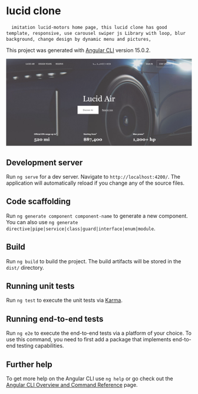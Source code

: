 # lucid clone
      imitation lucid-motors home page, this lucid clone has good template, responsive, use carousel swiper js Library with loop, blur background, change design by dynamic menu and pictures,

This project was generated with [Angular CLI](https://github.com/angular/angular-cli) version 15.0.2.

[![Preview](https://github.com/drdah123/portfolio/blob/main/src/assets/img2/Screenshot_20221117_075533.png)](https://lustrous-torrone-884988.netlify.app)


## Development server

Run `ng serve` for a dev server. Navigate to `http://localhost:4200/`. The application will automatically reload if you change any of the source files.

## Code scaffolding

Run `ng generate component component-name` to generate a new component. You can also use `ng generate directive|pipe|service|class|guard|interface|enum|module`.

## Build

Run `ng build` to build the project. The build artifacts will be stored in the `dist/` directory.

## Running unit tests

Run `ng test` to execute the unit tests via [Karma](https://karma-runner.github.io).

## Running end-to-end tests

Run `ng e2e` to execute the end-to-end tests via a platform of your choice. To use this command, you need to first add a package that implements end-to-end testing capabilities.

## Further help

To get more help on the Angular CLI use `ng help` or go check out the [Angular CLI Overview and Command Reference](https://angular.io/cli) page.
